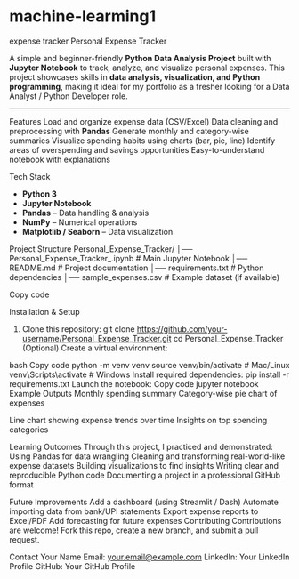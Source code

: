 # machine-learming1
expense tracker
Personal Expense Tracker

A simple and beginner-friendly **Python Data Analysis Project** built with **Jupyter Notebook** to track, analyze, and visualize personal expenses.
This project showcases skills in **data analysis, visualization, and Python programming**, making it ideal for my portfolio as a fresher looking for a Data Analyst / Python Developer role.

---

Features
Load and organize expense data (CSV/Excel)
Data cleaning and preprocessing with **Pandas**
Generate monthly and category-wise summaries
Visualize spending habits using charts (bar, pie, line)
Identify areas of overspending and savings opportunities
Easy-to-understand notebook with explanations

Tech Stack
- **Python 3**
- **Jupyter Notebook**
- **Pandas** – Data handling & analysis
- **NumPy** – Numerical operations
- **Matplotlib / Seaborn** – Data visualization

Project Structure
Personal_Expense_Tracker/
│── Personal_Expense_Tracker_.ipynb # Main Jupyter Notebook
│── README.md # Project documentation
│── requirements.txt # Python dependencies
│── sample_expenses.csv # Example dataset (if available)

Copy code

Installation & Setup
1. Clone this repository:
git clone https://github.com/your-username/Personal_Expense_Tracker.git
cd Personal_Expense_Tracker
(Optional) Create a virtual environment:

bash
Copy code
python -m venv venv
source venv/bin/activate   # Mac/Linux
venv\Scripts\activate      # Windows
Install required dependencies:
pip install -r requirements.txt
Launch the notebook:
Copy code
jupyter notebook
Example Outputs
Monthly spending summary
Category-wise pie chart of expenses

Line chart showing expense trends over time
Insights on top spending categories

Learning Outcomes
Through this project, I practiced and demonstrated:
Using Pandas for data wrangling
Cleaning and transforming real-world-like expense datasets
Building visualizations to find insights
Writing clear and reproducible Python code
Documenting a project in a professional GitHub format

Future Improvements
Add a dashboard (using Streamlit / Dash)
Automate importing data from bank/UPI statements
Export expense reports to Excel/PDF
Add forecasting for future expenses
Contributing
Contributions are welcome!
Fork this repo, create a new branch, and submit a pull request.

Contact
Your Name
Email: your.email@example.com
LinkedIn: Your LinkedIn Profile
GitHub: Your GitHub Profile




